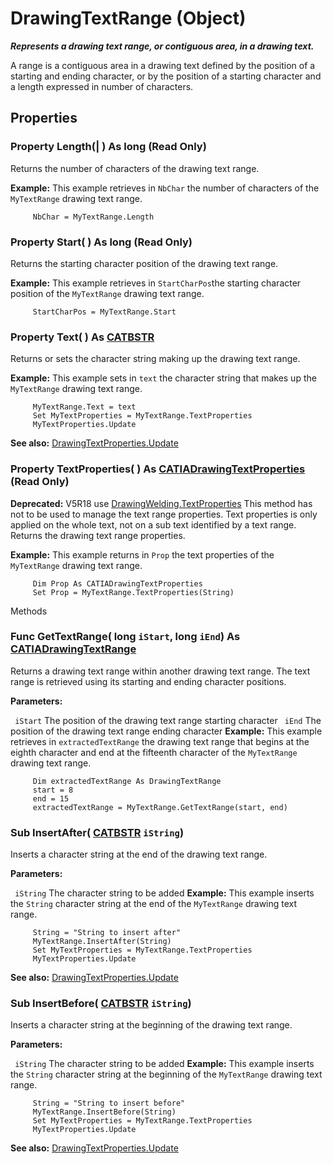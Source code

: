 # DrawingTextRange (Object)

**_Represents a drawing text range, or contiguous area, in a drawing text._**

A range is a contiguous area in a drawing text defined by the position of a starting and ending character, or by the position of a starting character and a length expressed in number of characters.

## Properties

### Property **Length**(| ) As long (Read Only)

   Returns the number of characters of the drawing text range.

**Example:**      This example retrieves in `NbChar` the number of characters of the `MyTextRange` drawing text range.

```VBScript
     NbChar = MyTextRange.Length

```

### Property **Start**( ) As long (Read Only)

   Returns the starting character position of the drawing text range.

**Example:**      This example retrieves in `StartCharPos`the starting character position of the `MyTextRange` drawing text range.

```VBScript
     StartCharPos = MyTextRange.Start

```

### Property **Text**( ) As [CATBSTR](../System/typedef_CATBSTR_8129.md)

   Returns or sets the character string making up the drawing text range.

**Example:**      This example sets in `text` the character string that makes up the `MyTextRange` drawing text range.

```VBScript
     MyTextRange.Text = text
     Set MyTextProperties = MyTextRange.TextProperties
     MyTextProperties.Update

```

**See also:**      [DrawingTextProperties.Update](../DraftingInterfaces/interface_DrawingTextProperties_95874.htm#Update) 
### Property **TextProperties**( ) As [CATIADrawingTextProperties](../DraftingInterfaces/interface_DrawingTextProperties_95874.md) (Read Only)

**Deprecated:**      V5R18 use [DrawingWelding.TextProperties](../DraftingInterfaces/interface_DrawingWelding_41792.htm#TextProperties) This method has not to be used to manage the text range properties. Text properties is only applied on the whole text, not on a sub text identified by a text range. Returns the drawing text range properties.

**Example:**      This example returns in `Prop` the text properties of the `MyTextRange` drawing text range.

```VBScript
     Dim Prop As CATIADrawingTextProperties
     Set Prop = MyTextRange.TextProperties(String)

```

Methods

### Func **GetTextRange**( long  `iStart`,  long  `iEnd`) As [CATIADrawingTextRange](../DraftingInterfaces/interface_DrawingTextRange_54024.md)

   Returns a drawing text range within another drawing text range. The text range is retrieved using its starting and ending character positions.

**Parameters:**

` iStart`      The position of the drawing text range starting character
` iEnd`      The position of the drawing text range ending character  **Example:**      This example retrieves in `extractedTextRange` the drawing text range that begins at the eighth character and end at the fifteenth character of the `MyTextRange` drawing text range.

```VBScript
     Dim extractedTextRange As DrawingTextRange
     start = 8
     end = 15
     extractedTextRange = MyTextRange.GetTextRange(start, end)

```

### Sub **InsertAfter**( [CATBSTR](../System/typedef_CATBSTR_8129.md)  `iString`)

   Inserts a character string at the end of the drawing text range.

**Parameters:**

` iString`      The character string to be added  **Example:**      This example inserts the `String` character string at the end of the `MyTextRange` drawing text range.

```VBScript
     String = "String to insert after"
     MyTextRange.InsertAfter(String)
     Set MyTextProperties = MyTextRange.TextProperties
     MyTextProperties.Update

```

**See also:**      [DrawingTextProperties.Update](../DraftingInterfaces/interface_DrawingTextProperties_95874.htm#Update) 
### Sub **InsertBefore**( [CATBSTR](../System/typedef_CATBSTR_8129.md)  `iString`)

   Inserts a character string at the beginning of the drawing text range.

**Parameters:**

` iString`      The character string to be added  **Example:**      This example inserts the `String` character string at the beginning of the `MyTextRange` drawing text range.

```VBScript
     String = "String to insert before"
     MyTextRange.InsertBefore(String)
     Set MyTextProperties = MyTextRange.TextProperties
     MyTextProperties.Update

```

**See also:**      [DrawingTextProperties.Update](../DraftingInterfaces/interface_DrawingTextProperties_95874.htm#Update)